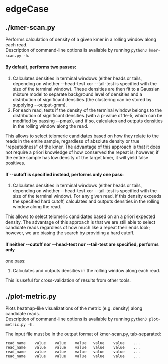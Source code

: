 edgeCase
========

## ./kmer-scan.py

Performs calculation of density of a given kmer in a rolling window along each
read.  
Description of command-line options is available by running
`python3 kmer-scan.py -h`.

#### By default, performs two passes:

1. Calculates densities in terminal windows (either heads or tails, depending on
whether --head-test xor --tail-test is specified with the size of the terminal
window). These densities are then fit to a Gaussian mixture model to separate
background level of densities and a distribution of significant densities
(the clustering can be stored by supplying --output-gmm).
2. For each read, tests if the density of the terminal window belongs to the
distribution of significant densities (with a p-value of 1e-5, which can be
modified by passing --pmax), and if so, calculates and outputs densities in the
rolling window along the read.

This allows to select telomeric candidates based on how they relate to the reads
in the entire sample, regardless of absolute density or true "repeatedness" of
the kmer. The advantage of this approach is that it does not require a priori
knowledge of how conserved the repeat is; however, if the entire sample has low
density of the target kmer, it will yield false positives.

#### If --cutoff is specified instead, performs only one pass:

1. Calculates densities in terminal windows (either heads or tails, depending on
whether --head-test xor --tail-test is specified with the size of the terminal
window). For any given read, if this density exceeds the specified hard cutoff,
calculates and outputs densities in the rolling window along the read.

This allows to select telomeric candidates based on an a priori expected
density. The advantage of this approach is that we are still able to select
candidate reads regardless of how much like a repeat their ends look; however,
we are biasing the search by providing a hard cutoff.

#### If neither --cutoff nor --head-test nor --tail-test are specified, performs only
one pass:

1. Calculates and outputs densities in the rolling window along each read.

This is useful for cross-validation of results from other tools.


## ./plot-metric.py

Plots heatmap-like visualizations of the metric (e.g. density) along candidate
reads.  
Description of command-line options is available by running
`python3 plot-metric.py -h`.

The input file must be in the output format of kmer-scan.py, tab-separated:

```
read_name    value    value    value   value    value    ...
read_name    value    value    value   value    value    ...
read_name    value    value    value   value    value    ...
read_name    value    value    value   value    value    ...
```

